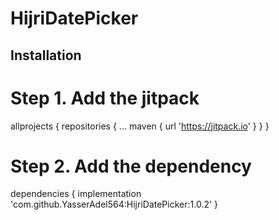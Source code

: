 # HijriDatePicker


## Installation

# Step 1. Add the jitpack

allprojects {
    repositories {
      ...
      maven { url 'https://jitpack.io' }
    }
  }
  
# Step 2. Add the dependency

  dependencies {
          implementation 'com.github.YasserAdel564:HijriDatePicker:1.0.2'
  }
